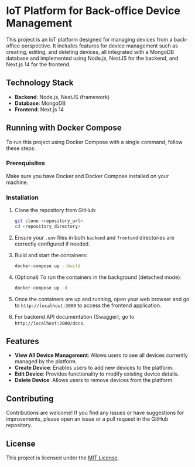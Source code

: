 # IoT Platform for Back-office Device Management

This project is an IoT platform designed for managing devices from a back-office perspective. It includes features for device management such as creating, editing, and deleting devices, all integrated with a MongoDB database and implemented using Node.js, NestJS for the backend, and Next.js 14 for the frontend.

## Technology Stack

- **Backend**: Node.js, NestJS (framework)
- **Database**: MongoDB
- **Frontend**: Next.js 14

## Running with Docker Compose

To run this project using Docker Compose with a single command, follow these steps:

### Prerequisites

Make sure you have Docker and Docker Compose installed on your machine.

### Installation

1. Clone the repository from GitHub:

   ```bash
   git clone <repository_url>
   cd <repository_directory>
   ```

2. Ensure your `.env` files in both `backend` and `frontend` directories are correctly configured if needed.

3. Build and start the containers:

   ```bash
   docker-compose up --build
   ```

4. (Optional) To run the containers in the background (detached mode):

   ```bash
   docker-compose up -d
   ```

5. Once the containers are up and running, open your web browser and go to `http://localhost:3000` to access the frontend application.

6. For backend API documentation (Swagger), go to `http://localhost:2000/docs`.

## Features

- **View All Device Management**: Allows users to see all devices currently managed by the platform.
- **Create Device**: Enables users to add new devices to the platform.
- **Edit Device**: Provides functionality to modify existing device details.
- **Delete Device**: Allows users to remove devices from the platform.

## Contributing

Contributions are welcome! If you find any issues or have suggestions for improvements, please open an issue or a pull request in the GitHub repository.

## License

This project is licensed under the [MIT License](link-to-license-file).